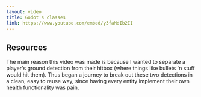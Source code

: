 ```yaml
---
layout: video
title: Godot's classes
link: https://www.youtube.com/embed/y3faMdIb2II
---
```


## Resources

The main reason this video was made is because I wanted to separate a player's ground detection from their hitbox (where things like bullets 'n stuff would hit them). Thus began a journey to break out these two detections in a clean, easy to reuse way, since having every entity implement their own health functionality was pain.
